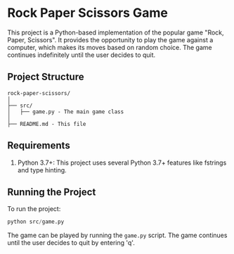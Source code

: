 # Rock Paper Scissors Game

This project is a Python-based implementation of the popular game "Rock, Paper, Scissors". It provides the opportunity to play the game against a computer, which makes its moves based on random choice. The game continues indefinitely until the user decides to quit.

## Project Structure
```
rock-paper-scissors/
│
├── src/
│   ├── game.py - The main game class
│
├── README.md - This file
```

## Requirements
1. Python 3.7+: This project uses several Python 3.7+ features like fstrings and type hinting.

## Running the Project
To run the project:

```python
python src/game.py
```

The game can be played by running the `game.py` script. The game continues until the user decides to quit by entering 'q'.
